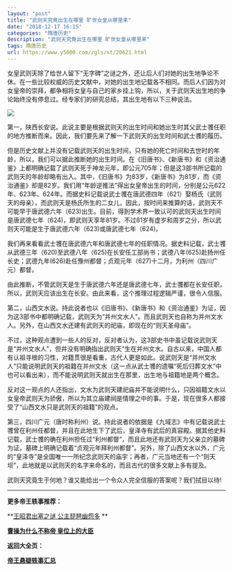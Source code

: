 ```yaml
---
layout: "post"
title: "武则天究竟出生在哪里 旷世女皇从哪里来"
date: "2018-12-17 16:15"
categories: "隋唐历史"
description: "武则天究竟出生在哪里 旷世女皇从哪里来"
tags: 隋唐历史
url: https://www.y5000.com/zgls/st/20621.html
---
```






女皇武则天除了给世人留下“无字碑”之谜之外，还让后人们对她的出生地争论不休。在一些比较权威的历史文献中，对她的出生地记载各不相同。而后人们因为对女皇帝的崇拜，都争相将女皇与自己的家乡挂上钩，所以，关于武则天出生地的争论始终没有停息过。经专家们的研究总结，其出生地有以下三种说法。

![](https://img.y5000.com/uploads/allimg/170502/11-1F502152Q3362.jpg)

第一，陕西长安说。此说主要是根据武则天的出生时间和她出生时其父武士彟任职的地方推断而来。因此，我们要先来了解一下武则天的出生时间和武士彟的履历。

但是历史文献上并没有记载武则天的出生时间，只有她的死亡时间和去世时的年龄，所以，我们可以据此推断她的出生时间。在《旧唐书》、《新唐书》和《资治通鉴》上都明确记载了武则天死于神龙元年，即公元705年；但是这3部书所记载的武则天的年龄却略有出入。其中，《旧唐书》为83岁，《新唐书》为81岁，而《资治通鉴》却是82岁。我们用“年龄逆推法”得出女皇帝出生的时间，分别是公元622年、623年、624年。而据史料记载说武士彟在唐武德四年（621）娶杨氏（武则天的母亲），而武则天是杨氏所生的二女儿，因此，按时间来推算的话，武则天不可能早于唐武德六年（623)出生。目前，得到学术界一致认可的武则天出生时间是唐武德七年（624)，即武则天享年81岁。不过81岁有虚岁和周岁之分，所以武则天可能是生于唐武德六年（623)或唐武德七年（624)。

我们再来看看武士彟在唐武德六年和唐武德七年的任职情况。据史料记载，武士彟从武德三年（620)至武德八年（625)在长安任工部尚书；武德八年(625)赴扬州任长史；武德九年(626)赴任豫州都督；贞观元年（627)十二月，为利州（四川广元）都督。

由此推断，不管武则天是生于唐武德六年还是唐武德七年，武士彟都在长安任职，所以，武则天应该出生在长安。由此来看，这个推理过程逻辑严谨，很令人信服。

第二，山西文水说。持此说者也以《旧唐书》、《新唐书》和《资治通鉴》为证，因为这3部书中都明确记载，武则天为“并州文水人”。而且武则天也自称为并州文水人。另外，在山西文水还建有武则天的祀庙，即现在的“则天圣母庙”。

不过，这种观点遭到一些人的反对，反对者认为，这3部史书中虽记载说武则天是“并州文水人”，但并没有明确指出武则天“生在并州文水。自古以来，中国人都有认祖寻根的习性，对籍贯很是看重，古代人更是如此。说武则天是“并州文水人”只能说明武则天的祖籍在并州文水（这一点从武士彟的遗嘱“死后归葬文水”中也可以看出来），而不能说明武则天就出生在那里，出生地与祖籍地是两个概念。

反对这一观点的人还指出，文水为武则天建祀庙并不能说明什么，只因祖籍文水以女皇帝武则天为骄傲，所以为其立庙建祠是情理之中的事。于是，现在很多人都接受了“山西文水只是武则天的祖籍”的观点。

第三，四川广元（唐时称利州）说。持此说者的依据是《九域志》中有记载说武士彟曾在利州任都督，并且在此地生下了武后，皇泽寺有武后的真容殿。据其他史料记载，武士彟的确在利州担任过“利州都督”，而且此地还有武则天为父亲立的墓碑为证，墓碑上明确记载着“贞观元年拜利州都督”。另外，除了山西文水以外，广元的“皇泽寺”是全国唯一一所纪念武则天的庙宇；再者，广元当地还有一个“则天坝”，此地就是以武则天的名字来命名的，而且古代的很多文献上多有提及。

武则天究竟生于何地？谁又能给出一个令众人完全信服的答案呢？我们拭目以待!

* * *

**更多帝王轶事推荐：**

**[王昭君出塞之谜 公主琵琶幽怨多](https://www.y5000.com/zgls/qh/20607.html) **

**[曹操为什么不称帝 皇位上的大臣](https://www.y5000.com/zgls/sglj/20608.html)**

**返回大全页：**

**[帝王悬疑轶事汇总](https://www.y5000.com/zgls/20642.html)**
